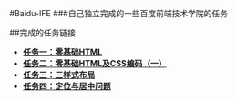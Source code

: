 #Baidu-IFE
###自己独立完成的一些百度前端技术学院的任务

##完成的任务链接
- **[任务一：零基础HTML](https://meishaxiaozi.github.io/Baidu-IFE/task1-%E9%9B%B6%E5%9F%BA%E7%A1%80HTML%E7%BC%96%E5%86%99/index.html)**
- **[任务二：零基础HTML及CSS编码（一）](https://meishaxiaozi.github.io/Baidu-IFE/task2-%E9%9B%B6%E5%9F%BA%E7%A1%80HTML%E5%8F%8ACSS%E7%BC%96%E7%A0%81%EF%BC%88%E4%B8%80%EF%BC%89/index.html)**
- **[任务三：三样式布局](https://meishaxiaozi.github.io/Baidu-IFE/task3-%E4%B8%89%E6%A0%B7%E5%BC%8F%E5%B8%83%E5%B1%80/index.html)**
- **[任务四：定位与居中问题](https://meishaxiaozi.github.io/Baidu-IFE/task4-%E5%AE%9A%E4%BD%8D%E4%B8%8E%E5%B1%85%E4%B8%AD%E9%97%AE%E9%A2%98/index.html)**